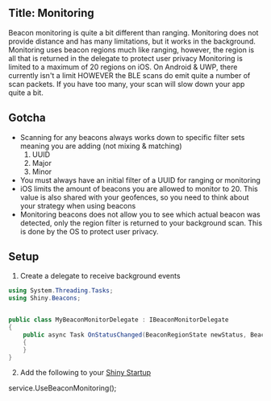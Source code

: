 Title: Monitoring
---

Beacon monitoring is quite a bit different than ranging.  Monitoring does not provide distance and has many limitations, but it works in the background.  Monitoring uses beacon regions much like ranging, however, the region is all that is returned in the delegate to protect user privacy
Monitoring is limited to a maximum of 20 regions on iOS.  On Android & UWP, there currently isn't a limit HOWEVER the BLE scans do emit quite a number of scan packets.  If you have too many, your scan will slow down your app quite a bit.

<?! PackageInfo "Shiny.Beacons" "Shiny.Beacons.IBeaconMonitorManager" /?>

## Gotcha
* Scanning for any beacons always works down to specific filter sets meaning you are adding (not mixing & matching)
    1. UUID
    2. Major
    3. Minor
* You must always have an initial filter of a UUID for ranging or monitoring
* iOS limits the amount of beacons you are allowed to monitor to 20.  This value is also shared with your geofences, so you need to think about your strategy when using beacons
* Monitoring beacons does not allow you to see which actual beacon was detected, only the region filter is returned to your background scan.  This is done by the OS to protect user privacy.

## Setup
1. Create a delegate to receive background events
```cs
using System.Threading.Tasks;
using Shiny.Beacons;


public class MyBeaconMonitorDelegate : IBeaconMonitorDelegate
{
    public async Task OnStatusChanged(BeaconRegionState newStatus, BeaconRegion region)
    {
    }
}
```

2. Add the following to your [Shiny Startup](xref:startup)
<?! Startup ?>
service.UseBeaconMonitoring<MyBeaconMonitorDelegate>();
<?!/ Startup ?>

